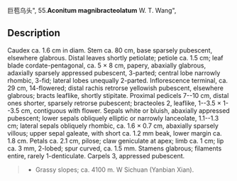 巨苞乌头",
55.**Aconitum magnibracteolatum** W. T. Wang",

## Description
Caudex ca. 1.6 cm in diam. Stem ca. 80 cm, base sparsely pubescent, elsewhere glabrous. Distal leaves shortly petiolate; petiole ca. 1.5 cm; leaf blade cordate-pentagonal, ca. 5 × 8 cm, papery, abaxially glabrous, adaxially sparsely appressed pubescent, 3-parted; central lobe narrowly rhombic, 3-fid; lateral lobes unequally 2-parted. Inflorescence terminal, ca. 29 cm, 14-flowered; distal rachis retrorse yellowish pubescent, elsewhere glabrous; bracts leaflike, shortly stipitate. Proximal pedicels 7--10 cm, distal ones shorter, sparsely retrorse pubescent; bracteoles 2, leaflike, 1--3.5 × 1--3.5 cm, contiguous with flower. Sepals white or bluish, abaxially appressed pubescent; lower sepals obliquely elliptic or narrowly lanceolate, 1.1--1.3 cm; lateral sepals obliquely rhombic, ca. 1.6 × 0.7 cm, abaxially sparsely villous; upper sepal galeate, with short ca. 1.2 mm beak, lower margin ca. 1.8 cm. Petals ca. 2.1 cm, pilose; claw geniculate at apex; limb ca. 1 cm; lip ca. 3 mm, 2-lobed; spur curved, ca. 1.5 mm. Stamens glabrous; filaments entire, rarely 1-denticulate. Carpels 3, appressed pubescent.

> * Grassy slopes; ca. 4100 m. W Sichuan (Yanbian Xian).
